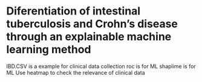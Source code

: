 # Diferentiation of intestinal tuberculosis and Crohn’s disease through an explainable machine learning method 
IBD.CSV is a example for clinical data collection
roc is for ML 
shaplime is for ML 
Use heatmap to check the relevance of clinical data
